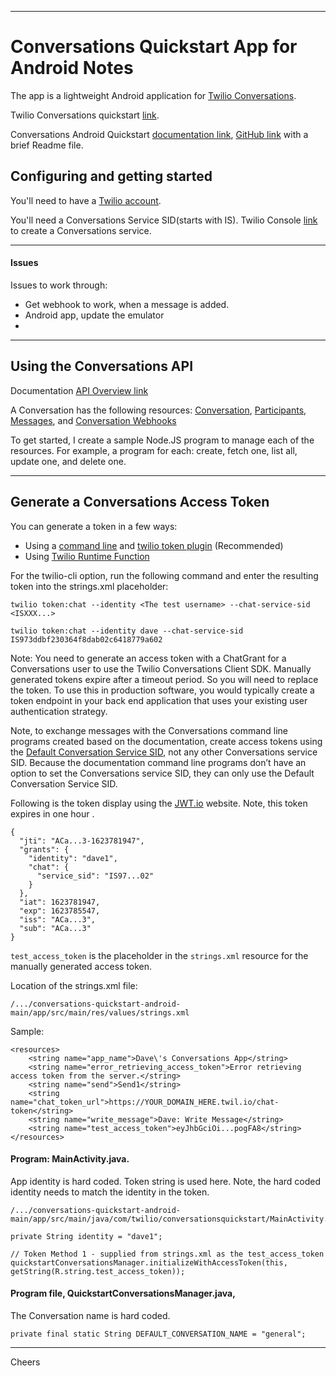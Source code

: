 ----------------------------------------------------------------------------------
# Conversations Quickstart App for Android Notes

The app is a lightweight Android application for [Twilio Conversations](https://www.twilio.com/docs/conversations).

Twilio Conversations quickstart [link](https://www.twilio.com/docs/conversations/quickstart).

Conversations Android Quickstart 
[documentation link](https://www.twilio.com/docs/conversations/android/exploring-conversations-android-quickstart),
[GitHub link](https://github.com/TwilioDevEd/conversations-quickstart-android) with a brief Readme file.

## Configuring and getting started

You'll need to have a [Twilio account](https://www.twilio.com/console).

You'll need a Conversations Service SID(starts with IS).
Twilio Console [link](https://www.twilio.com/console/conversations/services) to create a Conversations service. 

----------------------------------------------------------------------------------
#### Issues

Issues to work through:
+ Get webhook to work, when a message is added.
+ Android app, update the emulator
+ 

----------------------------------------------------------------------------------
## Using the  Conversations API

Documentation [API Overview link](https://www.twilio.com/docs/conversations/api)

A Conversation has the following resources:
[Conversation](https://www.twilio.com/docs/conversations/api/conversation-resource),
[Participants](https://www.twilio.com/docs/conversations/api/conversation-participant-resource),
[Messages](https://www.twilio.com/docs/conversations/api/conversation-message-resource), and 
[Conversation Webhooks](https://www.twilio.com/docs/conversations/api/conversation-scoped-webhook-resource)

To get started, I create a sample Node.JS program to manage each of the resources.
For example, a program for each: create, fetch one, list all, update one, and delete one.

----------------------------------------------------------------------------------
## Generate a Conversations Access Token

You can generate a token in a few ways:
* Using a [command line](https://www.twilio.com/docs/conversations/create-tokens) and 
[twilio token plugin](https://github.com/twilio-labs/plugin-token) (Recommended)
* Using [Twilio Runtime Function](https://www.twilio.com/docs/runtime/functions)

For the twilio-cli option, run the following command and enter the resulting token into the strings.xml placeholder:
 ````
twilio token:chat --identity <The test username> --chat-service-sid <ISXXX...>

twilio token:chat --identity dave --chat-service-sid IS973ddbf230364f8dab02c6418779a602
````
Note: You need to generate an access token with a ChatGrant for a Conversations user to use the Twilio Conversations Client SDK.
Manually generated tokens expire after a timeout period. So you will need to replace the token.
To use this in production software, you would typically create a token endpoint in your back end application
that uses your existing user authentication strategy.

Note, to exchange messages with the Conversations command line programs created based on the documentation,
create access tokens using the [Default Conversation Service SID](https://www.twilio.com/console/conversations/configuration/defaults),
not any other Conversations service SID.
Because the documentation command line programs don’t have an option to set the Conversations service SID,
they can only use the Default Conversation Service SID.

Following is the token display using the [JWT.io](https://jwt.io/) website.
Note, this token expires in one hour .
````
{
  "jti": "ACa...3-1623781947",
  "grants": {
    "identity": "dave1",
    "chat": {
      "service_sid": "IS97...02"
    }
  },
  "iat": 1623781947,
  "exp": 1623785547,
  "iss": "ACa...3",
  "sub": "ACa...3"
}
````

`test_access_token` is the placeholder in the `strings.xml` resource for the manually generated access token.

Location of the strings.xml file:
````
/.../conversations-quickstart-android-main/app/src/main/res/values/strings.xml
````
Sample:
````
<resources>
    <string name="app_name">Dave\'s Conversations App</string>
    <string name="error_retrieving_access_token">Error retrieving access token from the server.</string>
    <string name="send">Send1</string>
    <string name="chat_token_url">https://YOUR_DOMAIN_HERE.twil.io/chat-token</string>
    <string name="write_message">Dave: Write Message</string>
    <string name="test_access_token">eyJhbGciOi...pogFA8</string>
</resources>
````

#### Program: MainActivity.java.

App identity is hard coded.
Token string is used here.
Note, the hard coded identity needs to match the identity in the token.
````
/.../conversations-quickstart-android-main/app/src/main/java/com/twilio/conversationsquickstart/MainActivity.java

private String identity = "dave1";

// Token Method 1 - supplied from strings.xml as the test_access_token
quickstartConversationsManager.initializeWithAccessToken(this, getString(R.string.test_access_token));
````

#### Program file, QuickstartConversationsManager.java,

The Conversation name is hard coded.
````
private final static String DEFAULT_CONVERSATION_NAME = "general";
````

----------------------------------------------------------------------------------
Cheers
